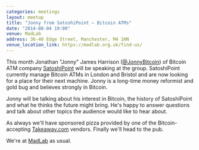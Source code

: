 ```yaml
---
categories: meetings
layout: meetup
title: "Jonny from SatoshiPoint – Bitcoin ATMs"
date: "2014-08-04 19:00"
venue: MadLab
address: 36-40 Edge Street, Manchester, M4 1HN
venue_location_link: https://madlab.org.uk/find-us/
---
```


This month Jonathan "Jonny" James Harrison ([@JonnyBitcoin][jonny]) of Bitcoin ATM company [SatoshiPoint][satoshipoint] will be speaking at the group. SatoshiPoint currently manage Bitcoin ATMs in London and Bristol and are now looking for a place for their next machine. Jonny is a long-time money reformist and gold bug and believes strongly in Bitcoin.

Jonny will be talking about his interest in Bitcoin, the history of SatoshiPoint and what he thinks the future might bring. He's happy to answer questions and talk about other topics the audience would like to hear about.

As always we'll have sponsored pizza provided by one of the Bitcoin-accepting [Takeaway.com][takeaway] vendors. Finally we'll head to the pub.

We're at [MadLab][madlab-event] as usual.

[jonny]: https://twitter.com/JonnyBitcoin
[satoshipoint]: http://satoshipoint.co.uk/
[takeaway]: http://www.takeaway.com/
[madlab-event]: http://madlab.org.uk/content/bitcoin-manchester-04-08-14/